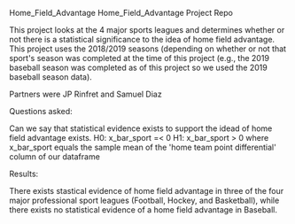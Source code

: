Home_Field_Advantage
Home_Field_Advantage Project Repo

This project looks at the 4 major sports leagues and determines whether or not there is a statistical significance to the idea of home field advantage. This project uses the 2018/2019 seasons (depending on whether or not that sport's season was completed at the time of this project (e.g., the 2019 baseball season was completed as of this project so we used the 2019 baseball season data).

Partners were JP Rinfret and Samuel Diaz

Questions asked:

Can we say that statistical evidence exists to support the idead of home field advantage exists. H0: x_bar_sport =< 0 H1: x_bar_sport > 0 where x_bar_sport equals the sample mean of the 'home team point differential' column of our dataframe

Results:

There exists stastical evidence of home field advantage in three of the four major professional sport leagues (Football, Hockey, and Basketball), while there exists no statistical evidence of a home field advantage in Baseball.
